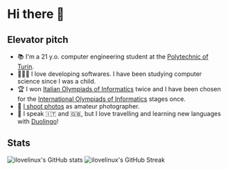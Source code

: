# Hi there 👋

## Elevator pitch

- 📚 I'm a 21 y.o. computer engineering student at the [Polytechnic of Turin](https://www.polito.it/).
- 👨🏻‍💻 I love developing softwares. I have been studying computer science since I was a child.
- 🏆 I won [Italian Olympiads of Informatics](https://www.olimpiadi-informatica.it/) twice and I have been chosen for the [International Olympiads of Informatics](https://ioinformatics.org/) stages once.
- 📸 [I shoot photos](https://flickr.com/photos/192749712@N04/) as amateur photographer.
- 💬 I speak 🇮🇹 and 🇬🇧, but I love travelling and learning new languages with [Duolingo](https://www.duolingo.com/profile/ilovelinux)!

## Stats

![ilovelinux's GitHub stats](https://github-readme-stats.vercel.app/api?username=ilovelinux&count_private=true&&show_icons=true&theme=github_dark)
![ilovelinux's GitHub Streak](https://github-readme-streak-stats.herokuapp.com/?user=ilovelinux&theme=github-dark&date_format=j%20M%5B%20Y%5D)
